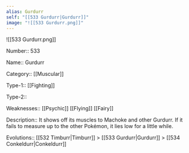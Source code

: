 ```yaml
---
alias: Gurdurr
self: "[[533 Gurdurr|Gurdurr]]"
image: "![[533 Gurdurr.png]]"
---
```


![[533 Gurdurr.png]]


Number:: 533

Name:: Gurdurr

Category:: [[Muscular]]

Type-1:: [[Fighting]]

Type-2:: 

Weaknesses:: [[Psychic]] [[Flying]] [[Fairy]]

Description:: It shows off its muscles to Machoke and other Gurdurr. If it fails to measure up to the other Pokémon, it lies low for a little while.

Evolutions:: [[532 Timburr|Timburr]] > [[533 Gurdurr|Gurdurr]] > [[534 Conkeldurr|Conkeldurr]]